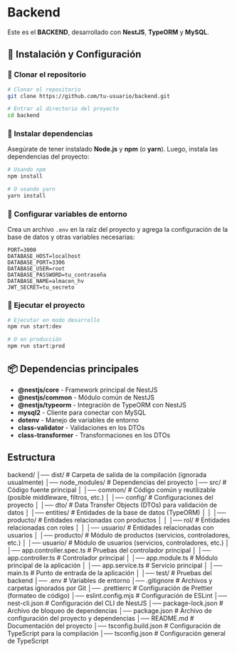 # Backend

Este es el **BACKEND**, desarrollado con **NestJS**, **TypeORM** y **MySQL**.

## 🚀 Instalación y Configuración

### 📌 Clonar el repositorio

```sh
# Clonar el repositorio
git clone https://github.com/tu-usuario/backend.git

# Entrar al directorio del proyecto
cd backend
```

### 📌 Instalar dependencias

Asegúrate de tener instalado **Node.js** y **npm** (o **yarn**). Luego, instala las dependencias del proyecto:

```sh
# Usando npm
npm install

# O usando yarn
yarn install
```

### 📌 Configurar variables de entorno

Crea un archivo `.env` en la raíz del proyecto y agrega la configuración de la base de datos y otras variables necesarias:

```env
PORT=3000
DATABASE_HOST=localhost
DATABASE_PORT=3306
DATABASE_USER=root
DATABASE_PASSWORD=tu_contraseña
DATABASE_NAME=almacen_hv
JWT_SECRET=tu_secreto
```

### 📌 Ejecutar el proyecto

```sh
# Ejecutar en modo desarrollo
npm run start:dev

# O en producción
npm run start:prod
```

## 📦 Dependencias principales

- **@nestjs/core** - Framework principal de NestJS
- **@nestjs/common** - Módulo común de NestJS
- **@nestjs/typeorm** - Integración de TypeORM con NestJS
- **mysql2** - Cliente para conectar con MySQL
- **dotenv** - Manejo de variables de entorno
- **class-validator** - Validaciones en los DTOs
- **class-transformer** - Transformaciones en los DTOs

## Estructura 
backend/
│── dist/                        # Carpeta de salida de la compilación (ignorada usualmente)
│── node_modules/                 # Dependencias del proyecto
│── src/                          # Código fuente principal
│   │── common/                   # Código común y reutilizable (posible middleware, filtros, etc.)
│   │── config/                   # Configuraciones del proyecto
│   │── dto/                      # Data Transfer Objects (DTOs) para validación de datos
│   │── entities/                 # Entidades de la base de datos (TypeORM)
│   │   │── producto/             # Entidades relacionadas con productos
│   │   │── rol/                  # Entidades relacionadas con roles
│   │   │── usuario/              # Entidades relacionadas con usuarios
│   │── producto/                 # Módulo de productos (servicios, controladores, etc.)
│   │── usuario/                  # Módulo de usuarios (servicios, controladores, etc.)
│   │── app.controller.spec.ts    # Pruebas del controlador principal
│   │── app.controller.ts         # Controlador principal
│   │── app.module.ts             # Módulo principal de la aplicación
│   │── app.service.ts            # Servicio principal
│   │── main.ts                   # Punto de entrada de la aplicación
│
│── test/                         # Pruebas del backend
│── .env                          # Variables de entorno
│── .gitignore                    # Archivos y carpetas ignorados por Git
│── .prettierrc                   # Configuración de Prettier (formateo de código)
│── eslint.config.mjs             # Configuración de ESLint
│── nest-cli.json                 # Configuración del CLI de NestJS
│── package-lock.json             # Archivo de bloqueo de dependencias
│── package.json                  # Archivo de configuración del proyecto y dependencias
│── README.md                     # Documentación del proyecto
│── tsconfig.build.json            # Configuración de TypeScript para la compilación
│── tsconfig.json                  # Configuración general de TypeScript




